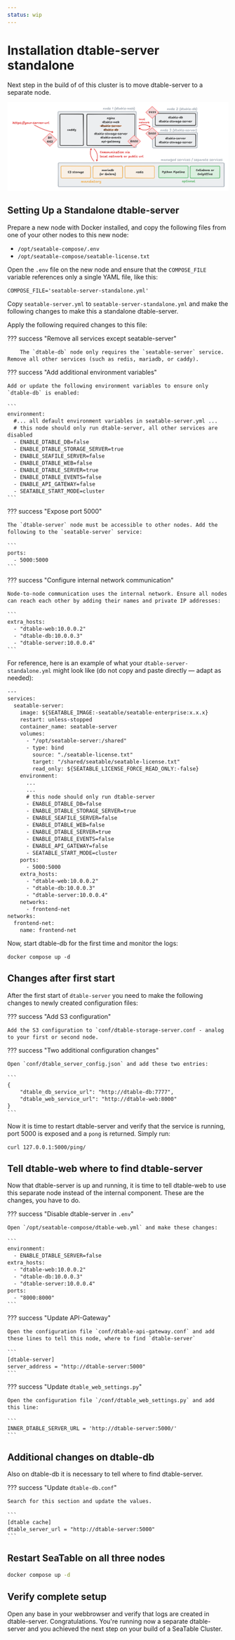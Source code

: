 ```yaml
---
status: wip
---
```


# Installation dtable-server standalone

Next step in the build of of this cluster is to move dtable-server to a separate node.

![SeaTable Cluster: dtable-server standalone](../../assets/images/seatable-cluster-dtable-server-standalone.png)

## Setting Up a Standalone dtable-server

Prepare a new node with Docker installed, and copy the following files from one of your other nodes to this new node:

- `/opt/seatable-compose/.env`
- `/opt/seatable-compose/seatable-license.txt`

Open the `.env` file on the new node and ensure that the `COMPOSE_FILE` variable references only a single YAML file, like this:

```
COMPOSE_FILE='seatable-server-standalone.yml'
```

Copy `seatable-server.yml` to `seatable-server-standalone.yml` and make the following changes to make this a standalone dtable-server.

Apply the following required changes to this file:

??? success "Remove all services except seatable-server"

        The `dtable-db` node only requires the `seatable-server` service. Remove all other services (such as redis, mariadb, or caddy).

??? success "Add additional environment variables"

    Add or update the following environment variables to ensure only `dtable-db` is enabled:

    ```
    environment:
      #... all default environment variables in seatable-server.yml ...
      # this node should only run dtable-server, all other services are disabled
      - ENABLE_DTABLE_DB=false
      - ENABLE_DTABLE_STORAGE_SERVER=true
      - ENABLE_SEAFILE_SERVER=false
      - ENABLE_DTABLE_WEB=false
      - ENABLE_DTABLE_SERVER=true
      - ENABLE_DTABLE_EVENTS=false
      - ENABLE_API_GATEWAY=false
      - SEATABLE_START_MODE=cluster
    ```

??? success "Expose port 5000"

    The `dtable-server` node must be accessible to other nodes. Add the following to the `seatable-server` service:

    ```
    ports:
      - 5000:5000
    ```

??? success "Configure internal network communication"

    Node-to-node communication uses the internal network. Ensure all nodes can reach each other by adding their names and private IP addresses:

    ```
    extra_hosts:
      - "dtable-web:10.0.0.2"
      - "dtable-db:10.0.0.3"
      - "dtable-server:10.0.0.4"
    ```

For reference, here is an example of what your `dtable-server-standalone.yml` might look like (do not copy and paste directly — adapt as needed):

```
---
services:
  seatable-server:
    image: ${SEATABLE_IMAGE:-seatable/seatable-enterprise:x.x.x}
    restart: unless-stopped
    container_name: seatable-server
    volumes:
      - "/opt/seatable-server:/shared"
      - type: bind
        source: "./seatable-license.txt"
        target: "/shared/seatable/seatable-license.txt"
        read_only: ${SEATABLE_LICENSE_FORCE_READ_ONLY:-false}
    environment:
      ...
      ...
      # this node should only run dtable-server
      - ENABLE_DTABLE_DB=false
      - ENABLE_DTABLE_STORAGE_SERVER=true
      - ENABLE_SEAFILE_SERVER=false
      - ENABLE_DTABLE_WEB=false
      - ENABLE_DTABLE_SERVER=true
      - ENABLE_DTABLE_EVENTS=false
      - ENABLE_API_GATEWAY=false
      - SEATABLE_START_MODE=cluster
    ports:
      - 5000:5000
    extra_hosts:
      - "dtable-web:10.0.0.2"
      - "dtable-db:10.0.0.3"
      - "dtable-server:10.0.0.4"
    networks:
      - frontend-net
networks:
  frontend-net:
    name: frontend-net
```

Now, start dtable-db for the first time and monitor the logs:

```
docker compose up -d
```

## Changes after first start

After the first start of `dtable-server` you need to make the following changes to newly created configuration files:

??? success "Add S3 configuration"

    Add the S3 configuration to `conf/dtable-storage-server.conf - analog to your first or second node. 

??? success "Two additional configuration changes"

    Open `conf/dtable_server_config.json` and add these two entries:

    ```
    {
        "dtable_db_service_url": "http://dtable-db:7777",
        "dtable_web_service_url": "http://dtable-web:8000" 
    }
    ```

Now it is time to restart dtable-server and verify that the service is running, port 5000 is exposed and a `pong` is returned. Simply run:

```
curl 127.0.0.1:5000/ping/
```

## Tell dtable-web where to find dtable-server

Now that dtable-server is up and running, it is time to tell dtable-web to use this separate node instead of the internal component. 
These are the changes, you have to do.

??? success "Disable dtable-server in `.env`"

    Open `/opt/seatable-compose/dtable-web.yml` and make these changes:

    ```
    environment:
      - ENABLE_DTABLE_SERVER=false
    extra_hosts:
      - "dtable-web:10.0.0.2"
      - "dtable-db:10.0.0.3"
      - "dtable-server:10.0.0.4"
    ports:
      - "8000:8000"
    ```


??? success "Update API-Gateway"

    Open the configuration file `conf/dtable-api-gateway.conf` and add these lines to tell this node, where to find `dtable-server`

    ```
    [dtable-server]
    server_address = "http://dtable-server:5000"
    ```

??? success "Update `dtable_web_settings.py`"

    Open the configuration file `/conf/dtable_web_settings.py` and add this line:

    ```
    INNER_DTABLE_SERVER_URL = 'http://dtable-server:5000/'
    ```

## Additional changes on dtable-db

Also on dtable-db it is necessary to tell where to find dtable-server.

??? success "Update `dtable-db.conf`"

    Search for this section and update the values.

    ```
    [dtable cache]
    dtable_server_url = "http://dtable-server:5000"
    ```

## Restart SeaTable on all three nodes

```sh
docker compose up -d
```

## Verify complete setup 

Open any base in your webbrowser and verify that logs are created in dtable-server.
Congratulations. You're running now a separate dtable-server and you achieved the next step on your build of a SeaTable Cluster.